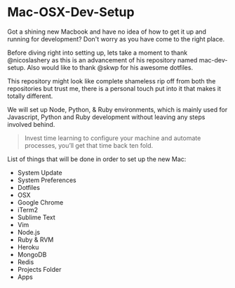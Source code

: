 Mac-OSX-Dev-Setup
=================

Got a shining new Macbook and have no idea of how to get it up and running for development? Don't worry as you have come to the right place.

Before diving right into setting up, lets take a moment to thank @nicoslashery as this is an advancement of his repository named mac-dev-setup. Also would like to thank @skwp for his awesome dotfiles.

This repository might look like complete shameless rip off from both the repositories but trust me, there is a personal touch put into it that makes it totally different.

We will set up Node, Python, & Ruby environments, which is mainly used for Javascript, Python and Ruby development without leaving any steps involved behind.

>Invest time learning to configure your machine and automate processes, you’ll get that time back ten fold.

List of things that will be done in order to set up the new Mac:

- System Update
- System Preferences
- Dotfiles
- OSX 
- Google Chrome
- iTerm2
- Sublime Text
- Vim
- Node.js
- Ruby & RVM
- Heroku
- MongoDB
- Redis
- Projects Folder
- Apps